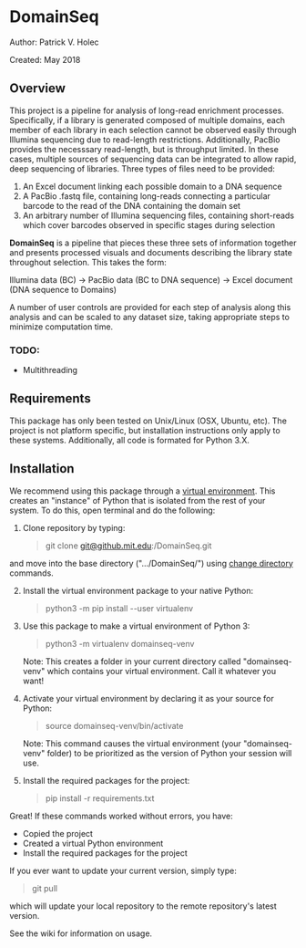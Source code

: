 # DomainSeq

Author: Patrick V. Holec

Created: May 2018

## Overview
This project is a pipeline for analysis of long-read enrichment processes. Specifically, if a library is generated composed of multiple domains, each member of each library in each selection cannot be observed easily through Illumina sequencing due to read-length restrictions. Additionally, PacBio provides the necesssary read-length, but is throughput limited. In these cases, multiple sources of sequencing data can be integrated to allow rapid, deep sequencing of libraries. Three types of files need to be provided:

   1. An Excel document linking each possible domain to a DNA sequence
   2. A PacBio .fastq file, containing long-reads connecting a particular barcode to the read of the DNA containing the domain set
   3. An arbitrary number of Illumina sequencing files, containing short-reads which cover barcodes observed in specific stages during selection
   
**DomainSeq** is a pipeline that pieces these three sets of information together and presents processed visuals and documents describing the library state throughout selection. This takes the form:

   Illumina data (BC) -> PacBio data (BC to DNA sequence) -> Excel document (DNA sequence to Domains)
   
A number of user controls are provided for each step of analysis along this analysis and can be scaled to any dataset size, taking appropriate steps to minimize computation time.

### TODO:
  - Multithreading

## Requirements
This package has only been tested on Unix/Linux (OSX, Ubuntu, etc). The project is not platform specific, but installation instructions only apply to these systems. Additionally, all code is formated for Python 3.X.

## Installation
We recommend using this package through a [virtual environment](https://docs.python.org/3/library/venv.html). This creates an "instance" of Python that is isolated from the rest of your system. To do this, open terminal and do the following:

1. Clone repository by typing:

   > git clone git@github.mit.edu:<YOUR MIT GITHUB USERNAME>/DomainSeq.git

and move into the base directory (".../DomainSeq/") using [change directory](https://www.rapidtables.com/code/linux/cd.html) commands.

2. Install the virtual environment package to your native Python:

   > python3 -m pip install --user virtualenv

3. Use this package to make a virtual environment of Python 3:

   > python3 -m virtualenv domainseq-venv
   
   Note: This creates a folder in your current directory called "domainseq-venv" which contains your virtual environment. Call it whatever you want!
   
4. Activate your virtual environment by declaring it as your source for Python:

   > source domainseq-venv/bin/activate

   Note: This command causes the virtual environment (your "domainseq-venv" folder) to be prioritized as the version of Python your session will use.
   
5. Install the required packages for the project:

   > pip install -r requirements.txt
   
Great! If these commands worked without errors, you have:
+ Copied the project
+ Created a virtual Python environment
+ Install the required packages for the project

If you ever want to update your current version, simply type:

   > git pull
   
which will update your local repository to the remote repository's latest version.

See the wiki for information on usage.

